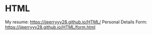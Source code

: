 # HTML
My resume: https://jjeerryyy28.github.io/HTML/
Personal Details Form: https://jjeerryyy28.github.io/HTML/form.html

